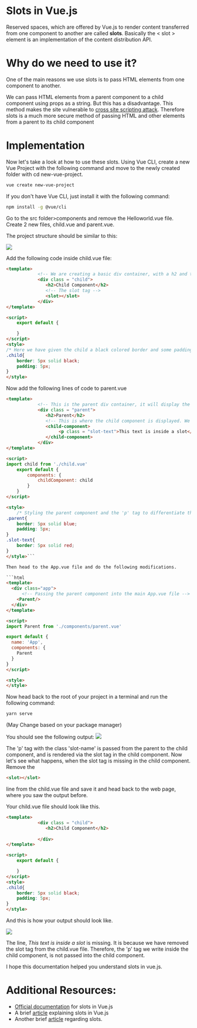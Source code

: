 # Slots in Vue.js
Reserved spaces, which are offered by Vue.js to render content transferred from one component to another are called **slots**. Basically the < slot > element is an implementation of the content distribution API.
# Why do we need to use it?
One of the main reasons we use slots is to pass HTML elements from one component to another.

We can pass HTML elements from a parent component to a child component using props as a string. But this has a disadvantage. This method makes the site vulnerable to [cross site scripting attack](https://owasp.org/www-community/attacks/xss/). Therefore slots is a much more secure method of passing HTML and other elements from a parent to its child component

# Implementation
Now let's take a look at how to use these slots. Using Vue CLI, create a new Vue Project with the following command and move to the newly created folder with cd new-vue-project.
```bash
vue create new-vue-project
```
If you don't have Vue CLI, just install it with the following command:
```bash
npm install -g @vue/cli
```

Go to the src folder>components and remove the Helloworld.vue file. Create 2 new files, child.vue and parent.vue.

The project structure should be similar to this:

![](./assets/slotsStruct.png)

Add the following code inside child.vue file:
```html
<template>
            <!-- We are creating a basic div container, with a h2 and the slot tag -->
            <div class = "child">
               <h2>Child Component</h2>
               <!-- The slot tag -->
               <slot></slot>
            </div>
</template>

<script>
    export default {

    }
</script>
<style>
/* Here we have given the child a black colored border and some padding to differentiate it from other components */
.child{
    border: 5px solid black;
    padding: 5px;
}
</style>


```
Now add the following lines of code to parent.vue
```html
<template>
            <!-- This is the parent div container, it will display the child component. -->
            <div class = "parent">
               <h2>Parent</h2>
               <!-- This is where the child component is displayed. We are passing the 'p' tag into the child component from the parent component which will be shown with the help of the slot tag -->
               <child-component>
                    <p class = "slot-text">This text is inside a slot</p>
               </child-component>
            </div>
</template>

<script>
import child from './child.vue'
    export default {
        components: {
            childComponent: child
        }
    }
</script>

<style>
    /* Styling the parent component and the 'p' tag to differentiate them */
.parent{
    border: 5px solid blue;
    padding: 5px;
}
.slot-text{
    border: 5px solid red;
}
</style>```

Then head to the App.vue file and do the following modifications.

```html
<template>
  <div class="app">
      <!-- Passing the parent component into the main App.vue file -->
    <Parent/>
  </div>
</template>

<script>
import Parent from './components/parent.vue'

export default {
  name: 'App',
  components: {
    Parent
  }
}
</script>

<style>
</style>

```
Now head back to the root of your project in a terminal and run the following command:
```bash
yarn serve 
```
(May Change based on your package manager)

You should see the following output:
![](./assets/slotsOutput.png)

The 'p' tag with the class 'slot-name' is passed from the parent to the child component, and is rendered via the slot tag in the child component. Now let's see what happens, when the slot tag is missing in the child component. Remove the 
```html 
<slot></slot>
``` 
line from the child.vue file and save it and head back to the web page, where you saw the output before. 

Your child.vue file should look like this.
```html
<template>
            <div class = "child">
               <h2>Child Component</h2>
               
            </div>
</template>

<script>
    export default {

    }
</script>
<style>
.child{
    border: 5px solid black;
    padding: 5px;
}
</style>
```

And this is how your output should look like.

![](./assets/slotsOutput2.png)

The line, *This text is inside a slot* is missing. It is because we have removed the slot tag from the child.vue file. Therefore, the 'p' tag we write inside the child component, is not passed into the child component. 

I hope this documentation helped you understand slots in vue.js.

# Additional Resources:
- [Official documentation](https://vuejs.org/v2/guide/components-slots.html) for slots in Vue.js
- A brief [article](https://medium.com/@aliafsah1988/what-are-slots-in-vue-js-and-when-we-should-use-them-5e3012963377) explaining slots in Vue.js
- Another brief [article](https://www.digitalocean.com/community/tutorials/vuejs-component-slots) regarding slots.
